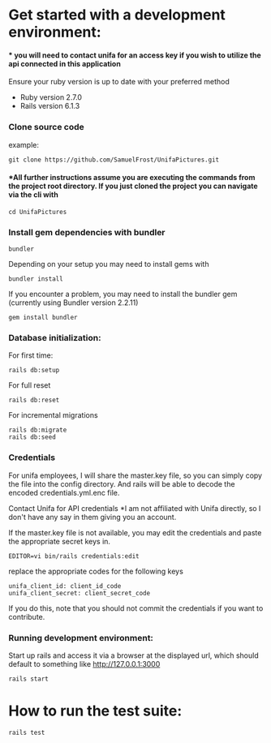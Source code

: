 # Get started with a development environment:
#### * you will need to contact unifa for an access key if you wish to utilize the api connected in this application
Ensure your ruby version is up to date with your preferred method
* Ruby version 2.7.0
* Rails version 6.1.3
### Clone source code
example:
```
git clone https://github.com/SamuelFrost/UnifaPictures.git
```
#### *All further instructions assume you are executing the commands from the project root directory. If you just cloned the project you can navigate via the cli with 
```
cd UnifaPictures
```

### Install gem dependencies with bundler
```
bundler
```
Depending on your setup you may need to install gems with
```
bundler install
```
If you encounter a problem, you may need to install the bundler gem (currently using Bundler version 2.2.11)
```
gem install bundler
```
### Database initialization:
For first time:
```
rails db:setup
```
For full reset
```
rails db:reset
```
For incremental migrations
```
rails db:migrate
rails db:seed
```
### Credentials
For unifa employees, I will share the master.key file, so you can simply copy the file into the config directory. And rails will be able to decode the encoded credentials.yml.enc file.

Contact Unifa for API credentials *I am not affiliated with Unifa directly, so I don't have any say in them giving you an account.

If the master.key file is not available, you may edit the credentials and paste the appropriate secret keys in.
```
EDITOR=vi bin/rails credentials:edit
```
replace the appropriate codes for the following keys
```
unifa_client_id: client_id_code
unifa_client_secret: client_secret_code
```
If you do this, note that you should not commit the credentials if you want to contribute.

### Running development environment:
Start up rails and access it via a browser at the displayed url, which should default to something like http://127.0.0.1:3000
```
rails start
```

# How to run the test suite:

```
rails test
```